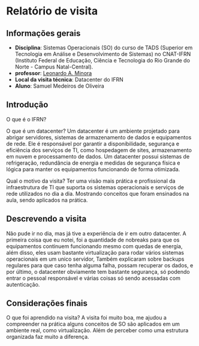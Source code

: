 # Relatório de visita

## Informações gerais
- **Disciplina**: Sistemas Operacionais (SO) do curso de TADS (Superior em Tecnologia em Análise e Desenvolvimento de Sistemas) no CNAT-IFRN (Instituto Federal de Educação, Ciência e Tecnologia do Rio Grande do Norte - Campus Natal-Central).
- **professor**: [Leonardo A. Minora](https://github.com/leonardo-minora)
- **Local da visita técnica**: Datacenter do IFRN
- **Aluno**: Samuel Medeiros de Oliveira

## Introdução
O que é o IFRN?

O que é um datacenter?
Um datacenter é um ambiente projetado para abrigar servidores, sistemas de armazenamento de dados e equipamentos de rede. Ele é responsável por garantir a disponibilidade, segurança e eficiência dos serviços de TI, como hospedagem de sites, armazenamento em nuvem e processamento de dados. Um datacenter possui sistemas de refrigeração, redundância de energia e medidas de segurança física e lógica para manter os equipamentos funcionando de forma otimizada.

Qual o motivo da visita?
Ter uma visão mais prática e profissional da infraestrutura de TI que suporta os sistemas operacionais e serviços de rede utilizados no dia a dia. Mostrando conceitos que foram ensinados na aula, sendo aplicados na prática.

## Descrevendo a visita
Não pude ir no dia, mas já tive a experiência de ir em outro datacenter. A primeira coisa que eu notei, foi a quantidade de nobreaks para que os equipamentos continuem funcionando mesmo com quedas de energia, além disso, eles usam bastante virtualização para rodar vários sistemas operacionais em um unico servidor, Também explicaram sobre backups regulares para que caso tenha alguma falha, possam recuperar os dados, e por último, o datacenter obviamente tem bastante segurança, só podendo entrar o pessoal responsável e várias coisas só sendo acessadas com autenticação.

## Considerações finais
O que foi aprendido na visita?
A visita foi muito boa, me ajudou a compreender na prática alguns conceitos de SO são aplicados em um ambiente real, como virtualização. Além de perceber como uma estrutura organizada faz muito a diferença.